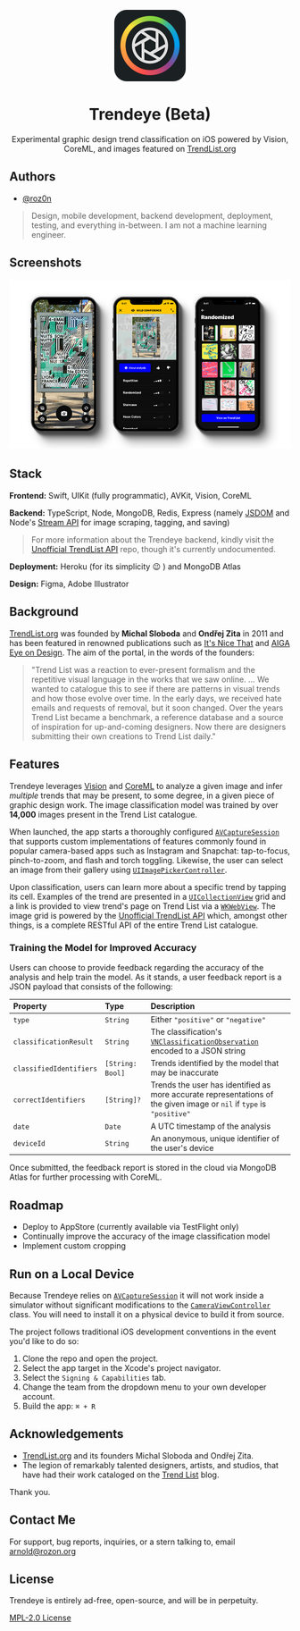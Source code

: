 <p align="center" width="100%">
    <img width="128px" height="128px" src="./README-Icon.png"> 
</p>

<h1 align="center">Trendeye (Beta)</h1>

<p align="center" width="100%">
Experimental graphic design trend classification on iOS powered by Vision, CoreML, and images featured on <a href="https://www.trendlist.org">TrendList.org</a>
</p>

## Authors

- [@roz0n](https://www.rozon.org/)

> Design, mobile development, backend development, deployment, testing, and everything in-between. I am not a machine learning engineer.

## Screenshots

<p align="center" width="100%">
    <img src="./README-Screenshots.png"> 
</p>

## Stack

**Frontend:** Swift, UIKit (fully programmatic), AVKit, Vision, CoreML

**Backend:** TypeScript, Node, MongoDB, Redis, Express (namely [JSDOM](https://github.com/jsdom/jsdom) and Node's [Stream API](https://nodejs.org/api/stream.html#stream_stream) for image scraping, tagging, and saving)

> For more information about the Trendeye backend, kindly visit the [Unofficial TrendList API](https://github.com/roz0n/trendlist-api) repo, though it's currently undocumented.

**Deployment:** Heroku (for its simplicity 😉 ) and MongoDB Atlas

**Design:** Figma, Adobe Illustrator

## Background

[TrendList.org](https://www.trendlist.org) was founded by **Michal Sloboda** and **Ondřej Zita** in 2011 and has been featured in renowned publications such as [It's Nice That](https://www.itsnicethat.com/features/trend-list-graphic-design-trends-2020-preview-of-the-year-2020-opinion-060120) and [AIGA Eye on Design](https://eyeondesign.aiga.org/the-trick-to-predicting-2016s-graphic-design-trends/). The aim of the portal, in the words of the founders:

> "Trend List was a reaction to ever-present formalism and the repetitive visual language in the works that we saw online. … We wanted to catalogue this to see if there are patterns in visual trends and how those evolve over time. In the early days, we received hate emails and requests of removal, but it soon changed. Over the years Trend List became a benchmark, a reference database and a source of inspiration for up-and-coming designers. Now there are designers submitting their own creations to Trend List daily."

## Features

Trendeye leverages [Vision](https://developer.apple.com/documentation/vision) and [CoreML](https://developer.apple.com/documentation/coreml) to analyze a given image and infer *multiple* trends that may be present, to some degree, in a given piece of graphic design work. The image classification model was trained by over **14,000** images present in the Trend List catalogue.

When launched, the app starts a thoroughly configured [`AVCaptureSession`](https://developer.apple.com/documentation/avfoundation/avcapturesession) that supports custom implementations of features commonly found in popular camera-based apps such as Instagram and Snapchat: tap-to-focus, pinch-to-zoom, and flash and torch toggling. Likewise, the user can select an image from their gallery using [`UIImagePickerController`](https://developer.apple.com/documentation/uikit/uiimagepickercontroller).

Upon classification, users can learn more about a specific trend by tapping its cell. Examples of the trend are presented in a [`UICollectionView`](https://developer.apple.com/documentation/uikit/uicollectionview) grid and a link is provided to view trend's page on Trend List via a [`WKWebView`](https://developer.apple.com/documentation/webkit/wkwebview).  The image grid is powered by the [Unofficial TrendList API](https://github.com/roz0n/trendlist-api) which, amongst other things, is a complete RESTful API of the entire Trend List catalogue.

### Training the Model for Improved Accuracy

 Users can choose to provide feedback regarding the accuracy of the analysis and help train the model. As it stands, a user feedback report is a JSON payload that consists of the following:

| Property | Type | Description |
|:--|:--|:--|
| `type` | `String` | Either `"positive"` or `"negative"` |
|`classificationResult` | `String` | The classification's [`VNClassificationObservation`](https://developer.apple.com/documentation/vision/vnclassificationobservation) encoded to a JSON string |
| `classifiedIdentifiers` | `[String: Bool]` | Trends identified by the model that may be inaccurate |
| `correctIdentifiers` | `[String]?` | Trends the user has identified as more accurate representations of the given image or `nil` if `type` is `"positive"` |
| `date` | `Date` | A UTC timestamp of the analysis |
| `deviceId` | `String` | An anonymous, unique identifier of the user's device |

Once submitted, the feedback report is stored in the cloud via MongoDB Atlas for further processing with CoreML.

## Roadmap
- Deploy to AppStore (currently available via TestFlight only)
- Continually improve the accuracy of the image classification model
- Implement custom cropping

## Run on a Local Device

Because Trendeye relies on [`AVCaptureSession`](https://developer.apple.com/documentation/avfoundation/avcapturesession) it will not work inside a simulator without significant modifications to the [`CameraViewController`](https://github.com/roz0n/Trendeye/blob/master/Trendeye/Controllers/CameraViewController.swift) class. You will need to install it on a physical device to build it from source.

The project follows traditional iOS development conventions in the event you'd like to do so:

1. Clone the repo and open the project.
2. Select the app target in the Xcode's project navigator.
3. Select the `Signing & Capabilities` tab.
4. Change the team from the dropdown menu to your own developer account.
4. Build the app: `⌘ + R`

## Acknowledgements

- [TrendList.org](https://www.trendlist.org/) and its founders Michal Sloboda and Ondřej Zita.
- The legion of remarkably talented designers, artists, and studios, that have had their work cataloged on the [Trend List](https://www.trendlist.org) blog.

Thank you.

## Contact Me

For support, bug reports, inquiries, or a stern talking to, email [arnold@rozon.org](mailto:arnold@rozon.org)

## License

Trendeye is entirely ad-free, open-source, and will be in perpetuity.

[MPL-2.0 License](https://choosealicense.com/licenses/mpl-2.0/)
